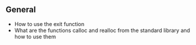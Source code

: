 ## General
- How to use the exit function
- What are the functions calloc and realloc from the standard library and how to use them
